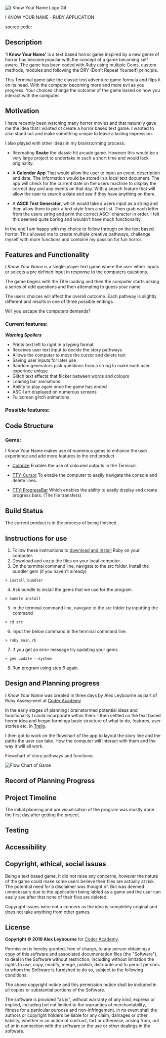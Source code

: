 ![I Know Your Name Logo Gif](https://github.com/alexleybourne/I_Know_Your_Name/blob/master/Docs/I_Know_Your_Name_Logo_Gif.gif)


I KNOW YOUR NAME - RUBY APPLICATION

source code: 

## Description
**‘I Know Your Name’** Is a text based horror game inspired by a new genre of horror has become popular with the concept of a game becoming self aware.  The game has been coded with Ruby using multiple Gems, custom methods, modules and following the DRY (Don't Repeat Yourself) principle.

This Terminal game take the classic text adventure game formula and flips it on its head. With the computer becoming more and more evil as you progress. Your choices change the outcome of the game based on how you interact with the computer.

## Motivation
I have recently been watching many horror movies and that naturally gave me the idea that I wanted ot create a horror based text game. I wanted to also stand out and make something unique to leave a lasting impression.

I also played with other ideas in my brainstorming process:
- Recreating **Snake** the classic hit arcade game. However this would be a very large project to undertake in such a short time and would lack originality.

- A **Calendar App** That would allow the user to input an event, description and date. The information would be stored in a local text document. The app will check for the current date on the users machine to display the correct day and any events on that day. With a search feature that will allow the user to search a date and see if they have anything on there.

- A **ASCII Text Generator**, which would take a users input as a string and then allow them to pick a text style from a set list. Then grab each letter from the users string and print the correct ASCII character in order. I felt this seemed quite boring and wouldn't have much functionality.

In the end I am happy with my choice to follow through on the text based horror. This allowed me to create multiple creative pathways, challenge myself with more functions and combine my passion for fun horror.

## Features and Functionality
*I Know Your Name* is a single-player text game where the user either inputs or selects a pre defined input in response to the computers questions.

The game begins with the Title loading and then the computer starts asking a series of odd questions and then attempting to guess your name.

The users choices will affect the overall outcome. Each pathway is slightly different and results in one of three possible endings.

Will you escape the computers demands?

### Current features:
***Warning Spoilers***

- Prints text left to right in a typing format
- Receives user text input to decide the story pathways
- Allows the computer to move the cursor and delete text
- Saving user inputs for later use
- Random generators pick questions from a string to make each user experince unique
- Glitch text effects that flicker between words and colours
- Loading bar animations
- Ability to play again once the game has ended
- ASCII art displayed on numerous screens
- Fullscreen glitch animations


### Possible features:


## Code Structure


### Gems:

I Know Your Name makes use of numerous gems to enhance the user experience and add more features to the end product.
* [Colorize](https://github.com/fazibear/colorize) Enables the use of coloured outputs in the Terminal.

* [TTY-Cursor](https://github.com/piotrmurach/tty-cursor) To enable the computer to easily navigate the console and delete lines.
* [TTY-ProgressBar](https://github.com/piotrmurach/tty-progressbar) Which enables the ability to easily display and create progress bars. (The file transfers)

## Build Status
The current product is in the process of being finished.

## Instructions for use

1. Follow these instructions to [download and install](https://www.ruby-lang.org/en/documentation/installation/) Ruby on your computer. 
2. Download and unzip the files on your local computer. 
3. On the terminal command line, navigate to the src folder. Install the bundler gem (if you haven't already) 
```
> install bundler
```
4. Ask bundle to install the gems that we use for the program. 
```
> bundle install 
```
5. In the terminal command line, navigate to the src folder by inputting the command 
  ```
  > cd src 
  ```
6. Input the below command in the terminal command line.  
  ```
  > ruby main.rb
  ```
7. If you get an error message try updating your gems
  ```
  > gem update --system
  ```
8. Run program using step 6 again. 

## Design and Planning progress

*I Know Your Name* was created in three days by Alex Leybourne as part of Ruby Assessment at [Coder Academy](https://coderacademy.edu.au/)

In the early stages of planning I brainstormed potential ideas and functionality I could incorporate within them. I then settled on the text based horror idea and began forminga basic structure of what to do, features, user stories etc. in [Trello](https://trello.com/b/c30XUBpO/i-know-your-name-ruby-app).

I then got to work on the flowchart of the app to layout the story line and the paths the user can take. How the computer will interact with them and the way it will all work. 

Flowchart of story pathways and functions:

![Flow Chart of Game](https://github.com/alexleybourne/I_Know_Your_Name/blob/master/Docs/Flowchart_jpeg.jpeg)


## Record of Planning Progress


## Project Timeline 

The initial planning and pre visualisation of the program was mostly done the first day after getting the project. 
## Testing


## Accessibility


## Copyright, ethical, social issues

Being a text based game. It did not raise any concerns, however the nature of the game could make some users believe their files are actually at risk. The potential need for a disclaimer was thought of. But was deemed unnecessary due to the application being labled as a game and the user can easily see after that none of their files are deleted.

Copyright issues were not a concern as the idea is completely original and does not take anything from other games.

## License

**Copyright © 2019 Alex Leybourne** for [Coder Academy](https://coderacademy.edu.au).

Permission is hereby granted, free of charge, to any person obtaining a copy of this software and associated documentation files (the "Software"), to deal in the Software without restriction, including without limitation the rights to use, copy, modify, merge, publish, distribute and to permit persons to whom the Software is furnished to do so, subject to the following conditions:

The above copyright notice and this permission notice shall be included in all copies or substantial portions of the Software.

The software is provided "as is", without warranty of any kind, express or implied, including but not limited to the warranties of merchantability, fitness for a particular purpose and non-infringement. in no event shall the authors or copyright holders be liable for any claim, damages or other liability, whether in an action of contract, tort or otherwise, arising from, out of or in connection with the software or the use or other dealings in the software.

